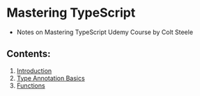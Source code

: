 ﻿# Mastering TypeScript

- Notes on Mastering TypeScript Udemy Course by Colt Steele

## Contents:

1. [Introduction](1_Intro/notes.md)
2. [Type Annotation Basics](3_Type_Annotation_Basics/notes.md)
3. [Functions](4_Functions/notes.md)

